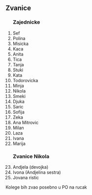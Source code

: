 
## Zvanice



<ol>

### Zajednicke

<li>Sef</li>
<li>Polina</li>
<li>Misicka</li>
<li>Kaca</li>
<li>Anita</li>
<li>Tica</li>
<li>Tanja</li>
<li>Stuki</li>
<li>Kata</li>
<li>Todorovicka</li>
<li>Minja</li>
<li>Nikola</li>
<li>Smeki</li>
<li>Djuka</li>
<li>Saric</li>
<li>Sofija</li>
<li>Zeka</li>
<li>Ana Mitrovic</li>
<li>Milan</li>
<li>Laza</li>
<li>Ivana</li>
<li>Marija</li>

### Zvanice Nikola

<li>Andjela (devojka)</li>
<li>Ivona (Andjelina sestra)</li>
<li>Jovana ristic</li>
</ol>

Kolege bih zvao posebno u PO na rucak